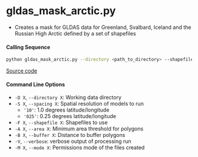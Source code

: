 gldas_mask_arctic.py
====================

- Creates a mask for GLDAS data for Greenland, Svalbard, Iceland and the Russian High Arctic defined by a set of shapefiles

#### Calling Sequence
```bash
python gldas_mask_arctic.py --directory <path_to_directory> --shapefile <path_to_shapefiles>
```
[Source code](https://github.com/tsutterley/model-harmonics/blob/main/GLDAS/gldas_mask_arctic.py)

#### Command Line Options
- `-D X`, `--directory X`: Working data directory
- `-S X`, `--spacing X`: Spatial resolution of models to run
    * `'10'`: 1.0 degrees latitude/longitude
    * `'025'`: 0.25 degrees latitude/longitude
- `-F X`, `--shapefile X`: Shapefiles to use
- `-A X`, `--area X`: Minimum area threshold for polygons
- `-B X`, `--buffer X`: Distance to buffer polygons
- `-V`, `--verbose`: verbose output of processing run
- `-M X`, `--mode X`: Permissions mode of the files created

